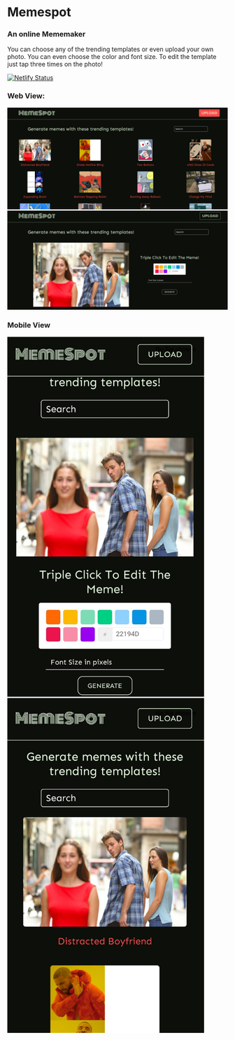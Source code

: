# Memespot

### An online Mememaker

You can choose any of the trending templates or even upload your own photo.
You can even choose the color and font size.
To edit the template just tap three times on the photo!

[![Netlify Status](https://api.netlify.com/api/v1/badges/8739a03d-4bd1-4db7-8af0-6f6bbe369927/deploy-status)](https://app.netlify.com/sites/memespot/deploys)

### Web View:

![](src/assets/webview1.png)
![](src/assets/webview2.png)

### Mobile View

<img src="src/assets/Mobview1.jpg" width="450" >  <img src="src/assets/Mobview2.jpg" width="450" >
